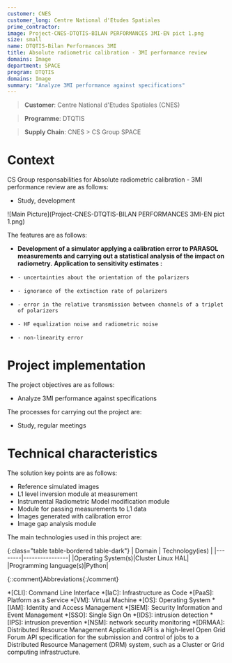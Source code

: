 ```yaml
---
customer: CNES
customer_long: Centre National d'Etudes Spatiales
prime_contractor: 
image: Project-CNES-DTQTIS-BILAN PERFORMANCES 3MI-EN pict 1.png
size: small
name: DTQTIS-Bilan Performances 3MI
title: Absolute radiometric calibration - 3MI performance review
domains: Image
department: SPACE
program: DTQTIS
domains: Image
summary: "Analyze 3MI performance against specifications"
---
```


> __Customer__\: Centre National d'Etudes Spatiales (CNES)

> __Programme__\: DTQTIS

> __Supply Chain__\: CNES >  CS Group SPACE


# Context


CS Group responsabilities for Absolute radiometric calibration - 3MI performance review are as follows:
* Study, development

![Main Picture](Project-CNES-DTQTIS-BILAN PERFORMANCES 3MI-EN pict 1.png)

The features are as follows:
* **Development of a simulator applying a calibration error to PARASOL measurements and carrying out a statistical analysis of the impact on radiometry.**
	**Application to sensitivity estimates :**
*     - uncertainties about the orientation of the polarizers
*     - ignorance of the extinction rate of polarizers 
*     - error in the relative transmission between channels of a triplet of polarizers
*     - HF equalization noise and radiometric noise
*     - non-linearity error

# Project implementation

The project objectives are as follows:
* Analyze 3MI performance against specifications

The processes for carrying out the project are:
* Study, regular meetings

# Technical characteristics

The solution key points are as follows:
* Reference simulated images
* L1 level inversion module at measurement
* Instrumental Radiometric Model modification module
* Module for passing measurements to L1 data
* Images generated with calibration error
* Image gap analysis module



The main technologies used in this project are:

{:class="table table-bordered table-dark"}
| Domain | Technology(ies) |
|--------|----------------|
|Operating System(s)|Cluster Linux HAL|
|Programming language(s)|Python|



{::comment}Abbreviations{:/comment}

*[CLI]: Command Line Interface
*[IaC]: Infrastructure as Code
*[PaaS]: Platform as a Service
*[VM]: Virtual Machine
*[OS]: Operating System
*[IAM]: Identity and Access Management
*[SIEM]: Security Information and Event Management
*[SSO]: Single Sign On
*[IDS]: intrusion detection
*[IPS]: intrusion prevention
*[NSM]: network security monitoring
*[DRMAA]: Distributed Resource Management Application API is a high-level Open Grid Forum API specification for the submission and control of jobs to a Distributed Resource Management (DRM) system, such as a Cluster or Grid computing infrastructure.
